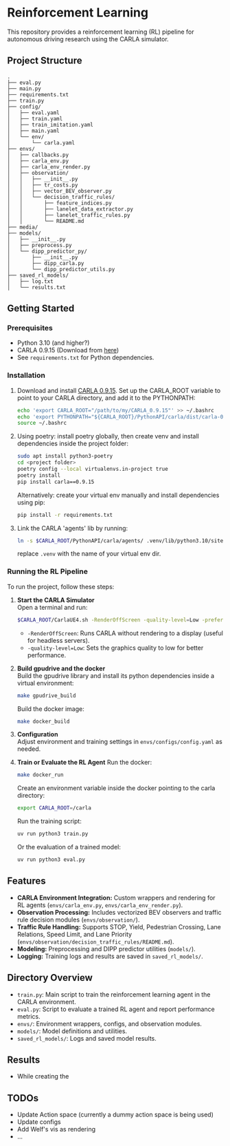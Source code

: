 # Reinforcement Learning

This repository provides a reinforcement learning (RL) pipeline for autonomous driving research using the CARLA simulator.

## Project Structure

```
.
├── eval.py
├── main.py
├── requirements.txt
├── train.py
├── config/
│   ├── eval.yaml
│   ├── train.yaml
│   ├── train_imitation.yaml
│   ├── main.yaml
│   └── env/
│       └── carla.yaml
├── envs/
│   ├── callbacks.py
│   ├── carla_env.py
│   ├── carla_env_render.py
│   ├── observation/
│   │   ├── __init__.py
│   │   ├── tr_costs.py
│   │   ├── vector_BEV_observer.py
│   │   └── decision_traffic_rules/
│   │       ├── feature_indices.py
│   │       ├── lanelet_data_extractor.py
│   │       ├── lanelet_traffic_rules.py
│   │       └── README.md
├── media/
├── models/
│   ├── __init__.py
│   ├── preprocess.py
│   └── dipp_predictor_py/
│       ├── __init__.py
│       ├── dipp_carla.py
│       └── dipp_predictor_utils.py
├── saved_rl_models/
│   ├── log.txt
│   └── results.txt
```

## Getting Started

### Prerequisites

- Python 3.10 (and higher?)
- CARLA 0.9.15 (Download from [here](https://github.com/carla-simulator/carla/releases/tag/0.9.15/))
- See `requirements.txt` for Python dependencies.

### Installation

1. Download and install [CARLA 0.9.15](https://github.com/carla-simulator/carla/releases/tag/0.9.15/). Set up the CARLA_ROOT variable to point to your CARLA directory, and add it to the PYTHONPATH:
    ```bash
    echo 'export CARLA_ROOT="/path/to/my/CARLA_0.9.15"' >> ~/.bashrc
    echo 'export PYTHONPATH="${CARLA_ROOT}/PythonAPI/carla/dist/carla-0.9.14-py3.7-linux-x86_64.egg"' >> ~/.bashrc
    source ~/.bashrc
    ```
2. Using poetry: install poetry globally, then create venv and install dependencies inside the project folder:
    ```bash
    sudo apt install python3-poetry
    cd <project folder>
    poetry config --local virtualenvs.in-project true
    poetry install
    pip install carla==0.9.15
    ```
    Alternatively: create your virtual env manually and install dependencies using pip:
    ```bash
    pip install -r requirements.txt
    ```
3. Link the CARLA 'agents' lib by running:

    ```bash
    ln -s $CARLA_ROOT/PythonAPI/carla/agents/ .venv/lib/python3.10/site-packages/
    ```

    replace `.venv` with the name of your virtual env dir.


### Running the RL Pipeline

To run the project, follow these steps:

1. **Start the CARLA Simulator**  
    Open a terminal and run:
    ```bash
    $CARLA_ROOT/CarlaUE4.sh -RenderOffScreen -quality-level=Low -prefernvidia
    ```
    - `-RenderOffScreen`: Runs CARLA without rendering to a display (useful for headless servers).
    - `-quality-level=Low`: Sets the graphics quality to low for better performance.

2. **Build gpudrive and the docker**  
   Build the gpudrive library and install its python dependencies inside a virtual environment:
    ```bash
    make gpudrive_build
    ```
   Build the docker image:
    ```bash
    make docker_build
    ```

3. **Configuration**  
    Adjust environment and training settings in `envs/configs/config.yaml` as needed.

4. **Train or Evaluate the RL Agent**
    Run the docker:
    ```bash
    make docker_run
    ```
    Create an environment variable inside the docker pointing to the carla directory:
    ```bash
    export CARLA_ROOT=/carla
    ```
    Run the training script:
    ```bash
    uv run python3 train.py
    ```
    Or the evaluation of a trained model:
    ```bash
    uv run python3 eval.py
    ```

## Features

- **CARLA Environment Integration:** Custom wrappers and rendering for RL agents (`envs/carla_env.py`, `envs/carla_env_render.py`).
- **Observation Processing:** Includes vectorized BEV observers and traffic rule decision modules (`envs/observation/`).
- **Traffic Rule Handling:** Supports STOP, Yield, Pedestrian Crossing, Lane Relations, Speed Limit, and Lane Priority (`envs/observation/decision_traffic_rules/README.md`).
- **Modeling:** Preprocessing and DIPP predictor utilities (`models/`).
- **Logging:** Training logs and results are saved in `saved_rl_models/`.

## Directory Overview
- `train.py`: Main script to train the reinforcement learning agent in the CARLA environment.
- `eval.py`: Script to evaluate a trained RL agent and report performance metrics.
- `envs/`: Environment wrappers, configs, and observation modules.
- `models/`: Model definitions and utilities.
- `saved_rl_models/`: Logs and saved model results.

## Results

- While creating the 

## TODOs

- Update Action space (currently a dummy action space is being used)
- Update configs
- Add Welf's vis as rendering
- ...